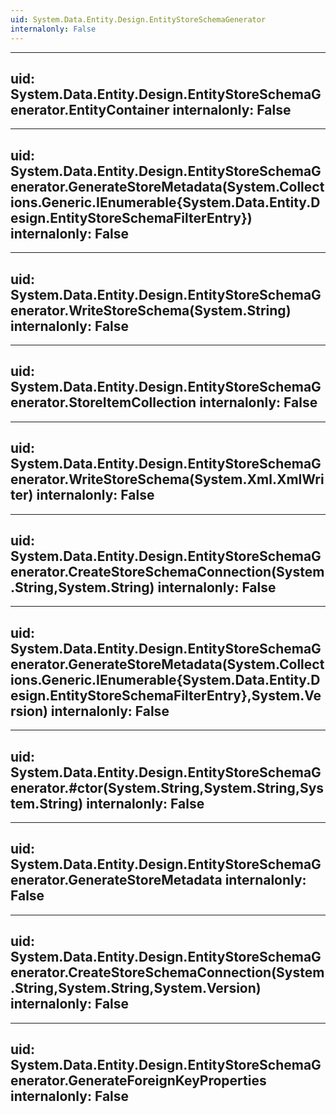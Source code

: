 ```yaml
---
uid: System.Data.Entity.Design.EntityStoreSchemaGenerator
internalonly: False
---
```


---
uid: System.Data.Entity.Design.EntityStoreSchemaGenerator.EntityContainer
internalonly: False
---

---
uid: System.Data.Entity.Design.EntityStoreSchemaGenerator.GenerateStoreMetadata(System.Collections.Generic.IEnumerable{System.Data.Entity.Design.EntityStoreSchemaFilterEntry})
internalonly: False
---

---
uid: System.Data.Entity.Design.EntityStoreSchemaGenerator.WriteStoreSchema(System.String)
internalonly: False
---

---
uid: System.Data.Entity.Design.EntityStoreSchemaGenerator.StoreItemCollection
internalonly: False
---

---
uid: System.Data.Entity.Design.EntityStoreSchemaGenerator.WriteStoreSchema(System.Xml.XmlWriter)
internalonly: False
---

---
uid: System.Data.Entity.Design.EntityStoreSchemaGenerator.CreateStoreSchemaConnection(System.String,System.String)
internalonly: False
---

---
uid: System.Data.Entity.Design.EntityStoreSchemaGenerator.GenerateStoreMetadata(System.Collections.Generic.IEnumerable{System.Data.Entity.Design.EntityStoreSchemaFilterEntry},System.Version)
internalonly: False
---

---
uid: System.Data.Entity.Design.EntityStoreSchemaGenerator.#ctor(System.String,System.String,System.String)
internalonly: False
---

---
uid: System.Data.Entity.Design.EntityStoreSchemaGenerator.GenerateStoreMetadata
internalonly: False
---

---
uid: System.Data.Entity.Design.EntityStoreSchemaGenerator.CreateStoreSchemaConnection(System.String,System.String,System.Version)
internalonly: False
---

---
uid: System.Data.Entity.Design.EntityStoreSchemaGenerator.GenerateForeignKeyProperties
internalonly: False
---
